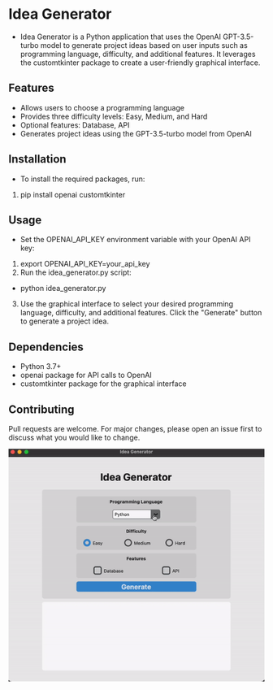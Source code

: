 # Idea Generator

- Idea Generator is a Python application that uses the OpenAI GPT-3.5-turbo model to generate project ideas based on user inputs such as programming language, difficulty, and additional features. It leverages the customtkinter package to create a user-friendly graphical interface.

## Features
- Allows users to choose a programming language
- Provides three difficulty levels: Easy, Medium, and Hard
- Optional features: Database, API
- Generates project ideas using the GPT-3.5-turbo model from OpenAI

## Installation
- To install the required packages, run:

1. pip install openai customtkinter

## Usage
- Set the OPENAI_API_KEY environment variable with your OpenAI API key:

1. export OPENAI_API_KEY=your_api_key
2. Run the idea_generator.py script:
- python idea_generator.py
3. Use the graphical interface to select your desired programming language, difficulty, and additional features. Click the "Generate" button to generate a project idea.

## Dependencies
- Python 3.7+
- openai package for API calls to OpenAI
- customtkinter package for the graphical interface

## Contributing
Pull requests are welcome. For major changes, please open an issue first to discuss what you would like to change.

![Demo GIF](gi.gif)






